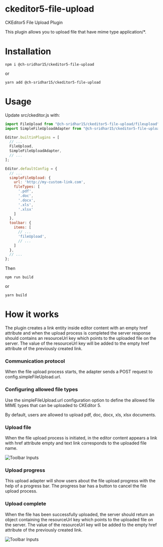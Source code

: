 # ckeditor5-file-upload
CKEditor5 File Upload Plugin

This plugin allows you to upload file that have mime type application/*.


# Installation

```
npm i @ch-sridhar15/ckeditor5-file-upload
```
or
```
yarn add @ch-sridhar15/ckeditor5-file-upload
```

# Usage

Update src/ckeditor.js with:
```javascript
import FileUpload from "@ch-sridhar15/ckeditor5-file-upload/fileupload";
import SimpleFileUploadAdapter from "@ch-sridhar15/ckeditor5-file-upload/src/simplefileuploadadapter";

Editor.builtinPlugins = [
  // ...
  FileUpload,
  SimpleFileUploadAdapter,
  // ...
];

Editor.defaultConfig = {
  // ...
  simpleFileUpload: {
    url: 'http://my-custom-link.com',
    fileTypes: [
      '.pdf',
      '.doc',
      '.docx',
      '.xls',
      '.xlsx'
    ]
  },
  toolbar: {
    items: [
      // ...
      'fileUpload',
      // ...
    ]
  },
  // ...
};
```
Then
```
npm run build
```
or
```
yarn build
```
# How it works

The plugin creates a link entity inside editor content with an empty href attribute and when the upload process is completed the server response should contains an resourceUrl key which points to the uploaded file on the server. The value of the resourceUrl key will be added to the empty href attribute of the previously created link. 

### Communication protocol
When the file upload process starts, the adapter sends a POST request to config.simpleFileUpload.url.

### Configuring allowed file types
Use the simpleFileUpload.url configuration option to define the allowed file MIME types that can be uploaded to CKEditor 5.

By default, users are allowed to upload pdf, doc, docx, xls, xlsx documents.

### Upload file
When the file upload process is initiated, in the editor content appears a link with href attribute empty and text link corresponds to the  uploaded file name.

![Toolbar Inputs](https://bucket-doc-s1.s3.eu-central-1.amazonaws.com/images/print4.png)
<br/>

### Upload progress
This upload adapter will show users about the file upload progress with the help of a progress bar.
The progress bar has a button to cancel the file upload process.

### Upload complete
When the file has been successfully uploaded, the server should return an object containing the resourceUrl key which points to the uploaded file on the server. The value of the resourceUrl key will be added to the empty href attribute of the previously created link. 

![Toolbar Inputs](https://bucket-doc-s1.s3.eu-central-1.amazonaws.com/images/print3.png)
<br/>